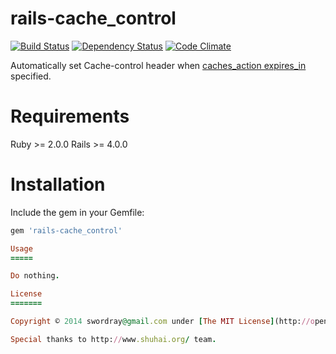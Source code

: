 rails-cache_control
===================

[![Build Status](https://secure.travis-ci.org/swordray/rails-cache_control.png?branch=master)](http://travis-ci.org/thoughtbot/paperclip) [![Dependency Status](https://gemnasium.com/swordray/rails-cache_control.png?travis)](https://gemnasium.com/thoughtbot/paperclip) [![Code Climate](https://codeclimate.com/github/swordray/rails-cache_control.png)](https://codeclimate.com/github/thoughtbot/paperclip)

Automatically set Cache-control header when [caches_action expires_in](https://github.com/rails/actionpack-action_caching) specified.

Requirements
============

Ruby >= 2.0.0
Rails >= 4.0.0

Installation
============

Include the gem in your Gemfile:

```ruby
gem 'rails-cache_control'

Usage
=====

Do nothing.

License
=======

Copyright © 2014 swordray@gmail.com under [The MIT License](http://opensource.org/licenses/MIT).

Special thanks to http://www.shuhai.org/ team.
